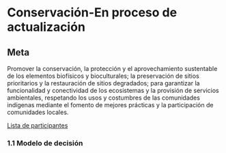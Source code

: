 # Conservación-En proceso de actualización

<!-- Ruta de la documentación:
FOMIX\fmx_estudio_tecnico\diagnostico\talleres\sphinx\docs -->

## Meta

Promover la conservación, la protección y el aprovechamiento sustentable de los elementos biofísicos y bioculturales; la preservación de sitios prioritarios y la restauración de sitios degradados; para garantizar la funcionalidad y conectividad de los ecosistemas y la provisión de servicios ambientales, respetando los usos y costumbres de las comunidades indígenas mediante el fomento de mejores prácticas y la participación de comunidades locales.

[Lista de participantes]()

### 1.1 Modelo de decisión


<!--
## 1. Energía industrial

Fuentes de energía a escala industrial.

### 1.1 Modelo de decisión

![](/recursos/energia/energia_industrial_v3.png)

### 1.2 Fuentes

#### 1.2.1 Hidrocarburos líquidos

Consumo y almacenamiento de hidrocarburos líquidos. Plantas que utilizan diesel o combustóleo para generar energía. Terminales de almacenamiento y reparto.

Atributos | Definición
-- | --
Carreteras | Distancia a carreteras.
Localidades | Distancia a asentamientos humanos.

##### 1.2.1.1 Carreteras

Distancia a carreteras.

**Insumos**

Capa | Distancia a carreteras
-- | --
Fuente | Red Nacional de Caminos (RNC) Red vial - INEGI
Año | 2019
Escala | Sin dato
Unidades | Kilómetros

**Parámetros de la función de valor**

![](/recursos/energia/fi_fv_ene_ind_hidro_d_carreteras.png)  

**Función de valor de carreteras**

![](/recursos/energia/mapa_fv_ene_ind_hidro_d_carreteras.png)

##### 1.2.1.2 Localidades

Distancia a asentamientos humanos.

**Insumos**

Capa | Distancia a localidades
-- | --
Fuente | Polígonos de localidades. Marco Geoestadístico. Censo de Población y Vivienda INEGI
Año | 2020
Escala | Sin dato
Unidades | Kilómetros

**Parámetros de la función de valor**

![](/recursos/energia/fi_fv_ene_ind_hidro_d_localidades.png)  

**Función de valor de localidades**

![](/recursos/energia/mapa_fv_ene_ind_hidro_d_localidades.png)

#### 1.2.2 Gas natural

Transporte de gas natural por gasoductos y vehículos terrestres. Terminales de almacenamiento y centrales eléctricas. Uso de gas comprimido por empresas.

Atributos | Definición
-- | --
Distancia del gasoducto a zonas industriales | Zonas industriales que demandan gas natural.
Distancia del gasoducto a localidades | Distancia a asentamientos humanos.

##### 1.2.2.1  Distancia del gasoducto a zonas industriales

Zonas industriales que demandan gas natural.

**Insumos**

Capa | Distancia del gasoducto a los parques   industriales
-- | --
Fuente | [1] ?; [2] Gasoductos GeoComunes con datos de CRE, SEMARNAT, ASEA y CFE
Año | [1] ?; [2] 2020
Escala | [1] ? ; [2] Sin dato
Unidades | Kilómetros

**Parámetros de la función de valor**

![](/recursos/energia/fi_fv_ene_ind_gas_d_gasoducto_parques_industriales.png)  

**Función de valor de distancia del gasoducto a zonas industriales**

![](/recursos/energia/mapa_fv_ene_ind_gas_d_gasoducto_parques_industriales.png)

##### 1.2.2.2 Distancia del gasoducto a localidades

Distancia a asentamientos humanos.

**Insumos**

Capa | Distancia de localidades al gasoducto
-- | --
Fuente | [1] Polígonos de localidades. Marco Geoestadístico. Censo de Población y Vivienda INEGI y [2] Gasoductos GeoComunes con datos de CRE, SEMARNAT, ASEA y CFE
Año | 2020
Escala | Sin dato
Unidades | Kilómetros

**Parámetros de la función de valor**

![](/recursos/energia/fi_fv_ene_ind_gas_d_localidades_gasoducto.png)  

**Función de valor de distancia del gasoducto a localidades**

![](/recursos/energia/mapa_fv_ene_ind_gas_d_localidades_gasoducto.png)

#### 1.2.3 Solar

Instalaciones industriales que aprovechan la irradiación solar como fuente de energía.

Atributos | Definición
-- | --
Distancia a red eléctrica | Distancia a líneas de transmisión y subestaciones.
Cobertura | Tipo de vegetación.
Tenencia de la tierra | Áreas ejidales (comunitaria o parcelada) y no ejidales.

##### 1.2.3.1 Distancia a red eléctrica

Distancia a líneas de transmisión y subestaciones.

**Insumos**

Capa | Distancia líneas de transmisión de energía eléctrica
-- | --
Fuente | Líneas de transmisión en México. GeoComunes con datos de CFE
Año | 2010
Escala | Sin dato
Unidades | Kilómetros

**Parámetros de la función de valor**

![](/recursos/energia/fi_fv_ene_ind_sol_d_lineas_transmision.png)   

**Función de valor de distancia a red eléctrica**

![](/recursos/energia/mapa_fv_ene_ind_sol_d_lineas_transmision.png)

##### 1.2.3.2 Cobertura

Tipo de vegetación.

**Insumos**

Capa | Uso del suelo y vegetación
-- | --
Fuente | Conjunto de datos vectoriales de la carta de Uso del suelo y vegetación. Serie VI. Conjunto Nacional INEGI
Año | 2017
Campo | descripcio
Escala | 1:250,000
Unidades | Adimensional

**Parámetros de la función de valor**

ID | Categoría | Importancia | FV
-- | -- | -- | --
2 | Agricultura de riego | Máxima | 1.00
3 | Agricultura de temporal | Máxima | 1.00
5 | Bosque cultivado/Palmar inducido | Máxima | 1.00
8 | Pastizal | Máxima | 1.00
11 | Sin vegetación | Máxima | 1.00
4 | Asentamiento humano | Moderada | 0.70
9 | Selva baja | Baja | 0.56
10 | Selva mediana | Baja | 0.56
12 | Sabana | Muy baja | 0.33
1 | Acuícola | Nula | 0.00
6 | Cuerpo de agua | Nula | 0.00
7 | Manglar | Nula | 0.00
13 | Tular | Nula | 0.00
14 | Vegetación de duna costera | Nula | 0.00
15 | Vegetación de petén | Nula | 0.00
16 | Vegetación halófila hidrófila | Nula | 0.00
17 | ND | Nula | 0.00

**Función de valor de cobertura**

![](/recursos/energia/mapa_fv_ene_ind_sol_cobertura_usv_svi_16cats.png)

##### 1.2.3.3 Tenencia de la tierra

Áreas ejidales (comunitaria o parcelada) y no ejidales.

**Insumos**

Capa | Tenencia de la tierra
-- | --
Fuente | [1] Zonas de Tierras Parceladas RAN y [2] Tierra de uso común RAN
Año | 2020
Escala | Sin dato
Unidades | Adimensional

**Parámetros de la función de valor**

ID | Categoria | FV
-- | -- | --
3 | No ejidal | 1.00
2 | Zona de tierras parceladas | 0.52
1 | Tierra de uso común | 0.19

**Función de valor de tenencia**

![](/recursos/energia/mapa_fv_ene_ind_sol_tenencia_tierra.png)

#### 1.2.4 Eólica

Instalaciones de generación de energía, mayores a 0.5 MW.

Atributos | Definición
-- | --
Velocidad | Velocidad del viento en m/s a 120 m de altura, para colocar dispositivos de conversión de energía eólica a eléctrica.
Distancia a red eléctrica | Distancia a líneas de transmisión y subestaciones.
Cobertura | Tipo de vegetación.
Distancia a caminos | Distancia a carreteras.
Distancia a localidades | Distancia de asentamientos humanos a los aerogeneradores, excluye a las localidades.

##### 1.2.4.1 Velocidad

Velocidad del viento en m/s a 120 m de altura, para colocar dispositivos de conversión de energía eólica a eléctrica.

**Insumos**

Capa | Velocidad del viento a 120 metros de altura
-- | --
Fuente | Velocidad de viento a 120 metros de altura (anual) SENER-CFE
Año | 2014
Campo | Velocidad
Escala | 7 km
Unidades | m/s

**Parámetros de la función de valor**

![](/recursos/energia/fi_fv_ene_ind_eol_velocidad_viento_120m.png)

**Función de valor de velocidad**

![](/recursos/energia/mapa_fv_ene_ind_eol_velocidad_viento_120m.png)

##### 1.2.4.2 Distancia a red eléctrica

Distancia a líneas de transmisión y subestaciones.

**Insumos**

Capa | Distancia a líneas de transmisión de energía   eléctrica
-- | --
Fuente | Líneas de transmisión en México. GeoComunes con datos de CFE
Año | 2020
Escala | Sin dato
Unidades | Kilómetros

**Parámetros de la función de valor**

![](/recursos/energia/fi_fv_ene_ind_eol_d_lineas_transmision.png)

**Función de valor de distancia a red eléctrica**

![](/recursos/energia/mapa_fv_ene_ind_eol_d_lineas_transmision.png)

##### 1.2.4.3 Cobertura

Tipo de vegetación.

**Insumos**

Capa | Uso del suelo y vegetación
-- | --
Fuente | Conjunto de datos vectoriales de la carta de Uso del suelo y vegetación. Serie VI. Conjunto Nacional INEGI
Año | 2017
Campo | descripcio
Escala | 1:250,000
Unidades | Adimensional

**Parámetros de la función de valor**

ID | Cobertura | Importancia | FV
-- | -- | -- | --
2 | Agricultura de riego | Máxima | 1.00
3 | Agricultura de temporal | Máxima | 1.00
5 | Bosque cultivado/Palmar inducido | Máxima | 1.00
8 | Pastizal | Máxima | 1.00
11 | Sin vegetación | Máxima | 1.00
9 | Selva baja | Baja | 0.56
10 | Selva mediana | Baja | 0.56
12 | Sabana | Muy baja | 0.33
15 | Vegetación de petén | Muy baja | 0.33
1 | Acuícola | Nula | 0.00
4 | Asentamiento humano | Nula | 0.00
6 | Cuerpo de agua | Nula | 0.00
7 | Manglar | Nula | 0.00
13 | Tular | Nula | 0.00
14 | Vegetación de duna costera | Nula | 0.00
16 | Vegetación halófila hidrófila | Nula | 0.00
17 | ND | Nula | 0.00

**Función de valor de cobertura**

![](/recursos/energia/mapa_fv_ene_ind_eol_cobertura_usv_svi_16cats.png)

##### 1.2.4.4 Distancia a caminos

Distancia a carreteras.

**Insumos**

Capa | Distancia a carreteras
-- | --
Fuente | Red Nacional de Caminos (RNC) INEGI
Año | 2019
Escala | Sin dato
Unidades | Kilómetros

**Parámetros de la función de valor**

![](/recursos/energia/fi_fv_ene_ind_eol_d_carreteras.png)

**Función de valor de distancia a carreteras**

![](/recursos/energia/mapa_fv_ene_ind_eol_d_carreteras.png)

##### 1.2.4.5 Distancia a localidades

Distancia de asentamientos humanos a los aerogeneradores, excluye a las localidades.

**Insumos**

Capa | Distancia a localidades
-- | --
Fuente | Polígonos de localidades. Marco Geoestadístico. Censo de Población y Vivienda INEGI
Año | 2020
Escala | Sin dato
Unidades | Kilómetros

**Parámetros de la función de valor**

![](/recursos/energia/fi_fv_ene_ind_eol_d_localidades.png)

**Función de valor de distancia a localidades**

![](/recursos/energia/mapa_fv_ene_ind_eol_d_localidades.png)

#### 1.2.5 Biomasa

Proyectos diseñados que utilizan material biológico, para conversion en energía utilizable. Incluye los desechos de granjas porcícolas para producir energía eléctrica.

Atributos | Definición
-- | --
Residuos urbanos | Distancia a los sitios de disposición final de residuos urbanos
Distancia a granjas porcícolas | Distancia a granjas porcícolas
Residuos vegetales | Residuos agrícolas y forestales

##### 1.2.5.1 Residuos urbanos

Distancia a los sitios de disposición final de residuos urbanos.

**Insumos**

Capa | Distancia a sitios de disposición final
-- | --
Fuente | Sitios de disposición final de residuos INEGI-SEMARNAT
Año | 2017
Escala | Sin dato
Unidades | Kilómetros

**Parámetros de la función de valor**

![](/recursos/energia/fi_fv_ene_ind_bio_d_sitios_disp_residuos.png)   

**Función de valor de residuos urbanos**

![](/recursos/energia/mapa_fv_ene_ind_bio_d_sitios_disp_residuos.png)

##### 1.2.5.2 Distancia a granjas porcícolas

Distancia a granjas porcícolas.

**Insumos**

Capa | Distancia a granjas porcinas
-- | --
Fuente | Granjas porcinas y avícolas en la Península de Yucatán GeoComunes con datos de SAGARPA SIAP
Año | 2019
Escala | Sin dato
Unidades | Kilómetros

**Parámetros de la función de valor**

![](/recursos/energia/fi_fv_ene_ind_bio_d_granjas_porcinas.png)   

**Función de valor de distancia a granjas porcícolas**

![](/recursos/energia/mapa_fv_ene_ind_bio_d_granjas_porcinas.png)

##### 1.2.5.3 Residuos vegetales

Residuos agrícolas y forestales.

**Insumos**

Capa | Residuos agrícolas forestales
-- | --
Fuente | Residuos agrícolas forestales (municipal) SENER-CFE
Año | 2013
Campo | POTENER
Escala | 1:50,000
Unidades | TJ/a

**Parámetros de la función de valor**

![](/recursos/energia/fi_fv_ene_ind_bio_potencial_biomasa_residuos_agricolas_forestales.png)

**Función de valor de residuos vegetales**

![](/recursos/energia/mapa_fv_ene_ind_bio_potencial_biomasa_residuos_agricolas_forestales.png)

### 1.3 Mapa de aptitud

#### 1.3.1 Mapa de aptitud de fuente hidrocarburos líquidos

##### 1.3.1.1 Zonas de aprovechamiento actual de hidrocarburos líquidos

**Insumos**

Capa | Poliducto Progreso - Mérida y centrales eléctricas de combustóleo
-- | --
Fuente | [1] Infraestructura Nacional de Almacenamiento y Transporte por Ducto de Petrolíferos y [2] Mapas de Infraestructura Energética y Recursos Renovables SENER
Año | [1] ?; [2] 2016
Escala | [1] ?; [2] Sin dato
Unidades | Adimensional

![](/recursos/energia/mapa_aprov_actual_hidrocarburos.png)

##### 1.3.1.2 Zonas de exclusión actual de hidrocarburos líquidos

**Insumos**

Capa | Uso del suelo y vegetación
-- | --
Fuente | Conjunto de datos vectoriales de la carta de Uso del suelo y vegetación. Serie VI. Conjunto Nacional INEGI
Año | 2017
Campo | descripcio
Escala | 1:250,000
Unidades | Adimensional

**Tabla de exclusión del sector energía de fuente hidrocarburos líquidos**

ID | Cobertura
-- | --
1 | Acuícola
4 | Asentamiento humano
6 | Cuerpo de agua
7 | Manglar
13 | Tular
14 | Vegetación de duna costera
16 | Vegetación halófila hidrófila

![](/recursos/energia/mapa_exclusion.png)

##### 1.3.1.3 Mapa de aptitud de energía de fuente hidrocarburos líquidos

![](/recursos/energia/mapa_aptitud_hidrocarburos.png)

#### 1.3.2 Mapa de aptitud de fuente gas natural

##### 1.3.2.1 Zonas de aprovechamiento actual de gas natural

**Insumos**

Capa | [1] Centrales eléctricas de gas; [2] Gasoducto
-- | --
Fuente | [1] Mapas de Infraestructura Energética y Recursos Renovables SENER; [2] Gasoductos GeoComunes con datos de CRE, SEMARNAT, ASEA y CFE
Año | [1] 2016; [2] 2020
Escala | Sin dato
Unidades | Adimensional

![](/recursos/energia/mapa_aprov_actual_gas.png)

##### 1.3.2.2 Zonas de exclusión actual de gas natural

**Insumos**

Capa | Uso del suelo y vegetación
-- | --
Fuente | Conjunto de datos vectoriales de la carta de Uso del suelo y vegetación. Serie VI. Conjunto Nacional INEGI
Año | 2017
Campo | descripcio
Escala | 1:250,000
Unidades | Adimensional

**Tabla de exclusión del sector energía de fuente gas natural**

ID | Cobertura
-- | --
1 | Acuícola
4 | Asentamiento humano
6 | Cuerpo de agua
7 | Manglar
13 | Tular
14 | Vegetación de duna costera
16 | Vegetación halófila hidrófila

![](/recursos/energia/mapa_exclusion.png)

##### 1.3.2.3 Mapa de aptitud de energía de fuente gas natural

![](/recursos/energia/mapa_aptitud_gas.png)

#### 1.3.3 Mapa de aptitud de energía solar

##### 1.3.3.1 Zonas de aprovechamiento actual de energía solar

**Insumos**

Capa | Parques solares
-- | --
Fuente | Parques solares en México GeoComunes con datos de coordenadas en MIAs
Año | 2020
Escala | Sin dato
Unidades | Adimensional

![](/recursos/energia/mapa_aprov_actual_solar.png)

##### 1.3.3.2 Zonas de exclusión actual de energía solar

**Insumos**

Capa | Uso del suelo y vegetación
-- | --
Fuente | Conjunto de datos vectoriales de la carta de Uso del suelo y vegetación. Serie VI. Conjunto Nacional INEGI
Año | 2017
Campo | descripcio
Escala | 1:250,000
Unidades | Adimensional

**Tabla de exclusión del sector energía de fuente solar**

ID | Cobertura
-- | --
1 | Acuícola
6 | Cuerpo de agua
7 | Manglar
13 | Tular
14 | Vegetación de duna costera
15 | Vegetación de petén
16 | Vegetación halófila hidrófila

![](/recursos/energia/mapa_exclusion_solar.png)

##### 1.3.3.3 Mapa de aptitud de energía solar

![](/recursos/energia/mapa_aptitud_solar.png)

#### 1.3.4 Mapa de aptitud de energía eólica

##### 1.3.4.1 Zonas de aprovechamiento actual de energía eólica

**Insumos**

Capa | Parques eólicos
-- | --
Fuente | Parques eólicos en México GeoComunes con datos de coordenadas en MIAs
Año | 2020
Escala | Sin dato
Unidades | Adimensional

![](/recursos/energia/mapa_aprov_actual_eolica.png)

##### 1.3.4.2 Zonas de exclusión actual de energía eólica

**Insumos**

Capa | Uso del suelo y vegetación
-- | --
Fuente | Conjunto de datos vectoriales de la carta de Uso del suelo y vegetación. Serie VI. Conjunto Nacional INEGI
Año | 2017
Campo | descripcio
Escala | 1:250,000
Unidades | Adimensional

**Tabla de exclusión del sector energía de fuente energía eólica**

ID | Cobertura
-- | --
1 | Acuícola
4 | Asentamiento humano
6 | Cuerpo de agua
7 | Manglar
13 | Tular
14 | Vegetación de duna costera
16 | Vegetación halófila hidrófila

![](/recursos/energia/mapa_exclusion.png)

##### 1.3.4.3 Mapa de aptitud de energía eólica

![](/recursos/energia/mapa_aptitud_eolica.png)

#### 1.3.5 Mapa de aptitud de energía de fuente biomasa

##### 1.3.5.1 Zonas de aprovechamiento actual de energía fuente biomasa

**Insumos**

Capa | Granjas porcinas
-- | --
Fuente | Granjas porcinas y avícolas en la Península de Yucatán GeoComunes con datos de SAGARPA SIAP
Año | 2019
Escala | Sin dato
Unidades | Adimensional

![](/recursos/energia/mapa_aprov_actual_biomasa.png)

##### 1.3.5.2 Zonas de exclusión actual de energía fuente biomasa

**Insumos**

Capa | Uso del suelo y vegetación
-- | --
Fuente | Conjunto de datos vectoriales de la carta de Uso del suelo y vegetación. Serie VI. Conjunto Nacional INEGI
Año | 2017
Campo | descripcio
Escala | 1:250,000
Unidades | Adimensional

**Tabla de exclusión del sector energía de fuente biomasa**

ID | Cobertura
-- | --
1 | Acuícola
4 | Asentamiento humano
6 | Cuerpo de agua
7 | Manglar
13 | Tular
14 | Vegetación de duna costera
16 | Vegetación halófila hidrófila

![](/recursos/energia/mapa_exclusion.png)

##### 1.3.5.3 Mapa de aptitud de energía de fuente biomasa

![](/recursos/energia/mapa_aptitud_biomasa.png)

#### 1.3.6 Zona de aprovechamiento actual del sector energía industrial

![](/recursos/energia/mapa_aprov_energia.png)

#### 1.3.7 Zonas de exclusión

**Tabla de exclusión general del sector energía industrial**

ID | Cobertura
-- | --
4 | Asentamiento humano
6 | Cuerpo de agua
7 | Manglar
13 | Tular
15 | Vegetación de petén
16 | Vegetación halófila hidrófila

![](/recursos/energia/mapa_exclusion_energia.png)

#### 1.3.8 Mapa de aptitud de energía industrial

![](/recursos/energia/mapa_aptitud_energia.png)

**Pesos globales de los atributos del sector energía industrial**

Fuente de energía | Criterio | Peso
-- | -- | --
Gas natural | Distancia del gasoducto a las zonas industriales | 0.274
Hidrocarburos líquidos | Distancia a carreteras | 0.256
Hidrocarburos líquidos | Distancia a localidades | 0.138
Solar | Distancia a red eléctrica | 0.091
Gas natural | Distancia de localidades al gasoducto | 0.065
Eólica | Velocidad a 120 m de altura | 0.057
Biomasa | Distancia a sitios de disposición final | 0.026
Eólica | Distancia a la red eléctrica | 0.020
Solar | Tipo de cobertura | 0.018
Solar | Tenencia de la tierra | 0.018
Eólica | Tipo de cobertura | 0.012
Biomasa | Distancia a granjas porcícolas | 0.010
Eólica | Distancia a localidades | 0.004
Eólica | Distancia a carreteras | 0.004
Biomasa | Residuos agrícolas forestales | 0.002

**Área por categoría de aptitud**

Categoría | Km² | Porcentaje del estado
-- | --: | --:
Muy alta | 617.2 | 2
Alta | 2080.0 | 5
Moderada | 9211.1 | 23
Baja | 17249.7 | 44
Muy baja | 7959.2 | 20
Nula | 2419.4 | 6

#### 1.3.9 Sensibilidad de atributos ambientales del sector energía industrial

![](/recursos/energia/fi_analisis_sensibilidad_energia.png) --->

<!--### Energía comunitaria

Fuentes de energía utilizadas en las comunidades.

Criterio | Definición
-- | --
Biomasa comunitaria | Uso de leña y carbón vegetal como combustible.
Eólica comunitaria | Generación de energía en las comunidades, a través de la energía del viento.
Solar comunitaria | Generación distribuída de energía en las comunidades, a través de la energía solar.

##### Biomasa comunitaria

Uso de leña y carbón vegetal como combustible.

##### Eólica comunitaria

Generación de energía en las comunidades, a través de la energía del viento.

##### Solar comunitaria

Generación distribuída de energía en las comunidades, a través de la energía solar.


<!-- .. csv-table::
   :file: recursos/tabla_c_biofisicos_silvopastoril.csv
   :header-rows: 1
   :align: center -->
